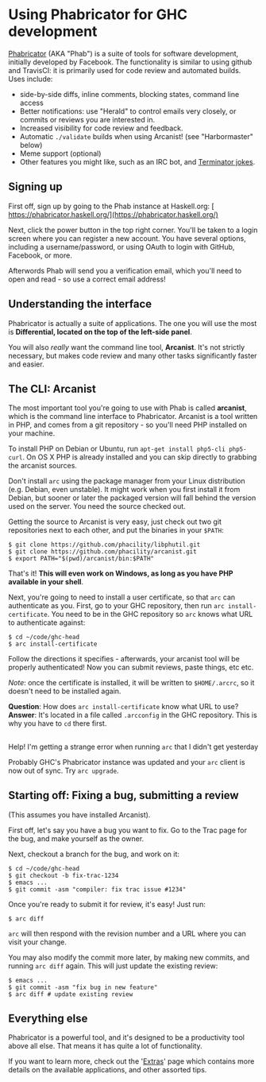 


# Using Phabricator for GHC development



[
Phabricator](http://phabricator.org) (AKA "Phab") is a suite of tools for software development, initially developed by Facebook. The functionality is similar to using github and TravisCI: it is primarily used for code review and automated builds. Uses include:


- side-by-side diffs, inline comments, blocking states, command line access
- Better notifications: use "Herald" to control emails very closely, or commits or reviews you are interested in.
- Increased visibility for code review and feedback.
- Automatic `./validate` builds when using Arcanist! (see "Harbormaster" below)
- Meme support (optional)
- Other features you might like, such as an IRC bot, and [
  Terminator jokes](https://github.com/phacility/phabricator/blob/8756d82cf6c13d86019efeb9df8bcdaad1b17ec8/src/infrastructure/daemon/bot/handler/PhabricatorBotObjectNameHandler.php#L66).

## Signing up



First off, sign up by going to the Phab instance at Haskell.org: [
https://phabricator.haskell.org/](https://phabricator.haskell.org/)



Next, click the power button in the top right corner. You'll be taken to a login screen where you can register a new account. You have several options, including a username/password, or using OAuth to login with GitHub, Facebook, or more.



Afterwords Phab will send you a verification email, which you'll need to open and read - so use a correct email address!


## Understanding the interface



Phabricator is actually a suite of applications. The one you will use the most is **Differential, located on the top of the left-side panel**. 



You will also *really* want the command line tool, **Arcanist**. It's not strictly necessary, but makes code review and many other tasks significantly faster and easier.


## The CLI: Arcanist



The most important tool you're going to use with Phab is called **arcanist**, which is the command line interface to Phabricator. Arcanist is a tool written in PHP, and comes from a git repository - so you'll need PHP installed on your machine.



To install PHP on Debian or Ubuntu, run `apt-get install php5-cli php5-curl`.
On OS X PHP is already installed and you can skip directly to grabbing the arcanist sources.



Don't install `arc` using the package manager from your Linux distribution (e.g. Debian, even unstable). It might work when you first install it from Debian, but sooner or later the packaged version will fall behind the version used on the server. You need the source checked out.



Getting the source to Arcanist is very easy, just check out two git repositories next to each other, and put the binaries in your `$PATH`:


```wiki
$ git clone https://github.com/phacility/libphutil.git
$ git clone https://github.com/phacility/arcanist.git
$ export PATH="$(pwd)/arcanist/bin:$PATH"
```


That's it! **This will even work on Windows, as long as you have PHP available in your shell**.



Next, you're going to need to install a user certificate, so that `arc` can authenticate as you. First, go to your GHC repository, then run `arc install-certificate`. You need to be in the GHC repository so `arc` knows what URL to authenticate against:


```wiki
$ cd ~/code/ghc-head
$ arc install-certificate
```


Follow the directions it specifies - afterwards, your arcanist tool will be properly authenticated! Now you can submit reviews, paste things, etc etc.



*Note*: once the certificate is installed, it will be written to `$HOME/.arcrc`, so it doesn't need to be installed again.



**Question**: How does `arc install-certificate` know what URL to use?
**Answer**: It's located in a file called `.arcconfig` in the GHC repository. This is why you have to `cd` there first.


##
Help! I'm getting a strange error when running `arc` that I didn't get yesterday



Probably GHC's Phabricator instance was updated and your `arc` client is now out of sync. Try `arc upgrade`.


## Starting off: Fixing a bug, submitting a review



(This assumes you have installed Arcanist).



First off, let's say you have a bug you want to fix. Go to the Trac page for the bug, and make yourself as the owner.



Next, checkout a branch for the bug, and work on it:


```wiki
$ cd ~/code/ghc-head
$ git checkout -b fix-trac-1234
$ emacs ...
$ git commit -asm "compiler: fix trac issue #1234"
```


Once you're ready to submit it for review, it's easy! Just run:


```wiki
$ arc diff
```


`arc` will then respond with the revision number and a URL where you can visit your change.



You may also modify the commit more later, by making new commits, and running `arc diff` again. This will just update the existing review:


```wiki
$ emacs ...
$ git commit -asm "fix bug in new feature"
$ arc diff # update existing review
```

## Everything else



Phabricator is a powerful tool, and it's designed to be a productivity tool above all else. That means it has quite a lot of functionality.



If you want to learn more, check out the '[Extras](phabricator/extras)' page which contains more details on the available applications, and other assorted tips.


